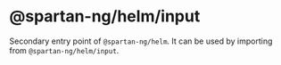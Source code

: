 # @spartan-ng/helm/input

Secondary entry point of `@spartan-ng/helm`. It can be used by importing from `@spartan-ng/helm/input`.
